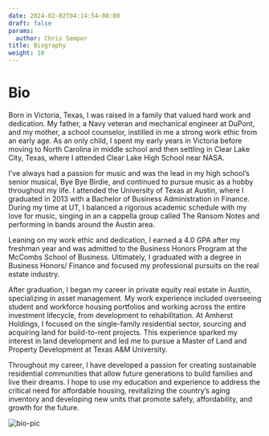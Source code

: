 ```yaml
---
date: 2024-02-02T04:14:54-08:00
draft: false
params:
  author: Chris Semper 
title: Biography 
weight: 10
---
```


# Bio

Born in Victoria, Texas, I was raised in a family that valued hard work and dedication. My father, a Navy veteran and mechanical engineer at DuPont, and my mother, a school counselor, instilled in me a strong work ethic from an early age. As an only child, I spent my early years in Victoria before moving to North Carolina in middle school and then settling in Clear Lake City, Texas, where I attended Clear Lake High School near NASA.

I’ve always had a passion for music and was the lead in my high school’s senior musical, Bye Bye Birdie, and continued to pursue music as a hobby throughout my life.
I attended the University of Texas at Austin, where I graduated in 2013 with a Bachelor of Business Administration in Finance. During my time at UT, I balanced a rigorous academic schedule with my love for music, singing in an a cappella group called The Ransom Notes and performing in bands around the Austin area.

Leaning on my work ethic and dedication, I earned a 4.0 GPA after my freshman year and was admitted to the Business Honors Program at the McCombs School of Business.
Ultimately, I graduated with a degree in Business Honors/ Finance and focused my professional pursuits on the real estate industry.

After graduation, I began my career in private equity real estate in Austin, specializing in asset management. My work experience included overseeing student and workforce housing portfolios and working across the entire investment lifecycle, from development to rehabilitation. At Amherst Holdings, I focused on the single-family residential sector, sourcing and acquiring land for build-to-rent projects. This experience sparked my interest in land development and led me to pursue a Master of Land and Property Development at Texas A&M University.

Throughout my career, I have developed a passion for creating sustainable residential communities that allow future generations to build families and live their dreams. I hope to use my education and experience to address the critical need for affordable housing, revitalizing the country’s aging inventory and developing new units that promote safety, affordability, and growth for the future.

![bio-pic](https://killakam3084.github.io/semper/assets/2-dropdowns/about/1-biography/IMG_9668.jpg)